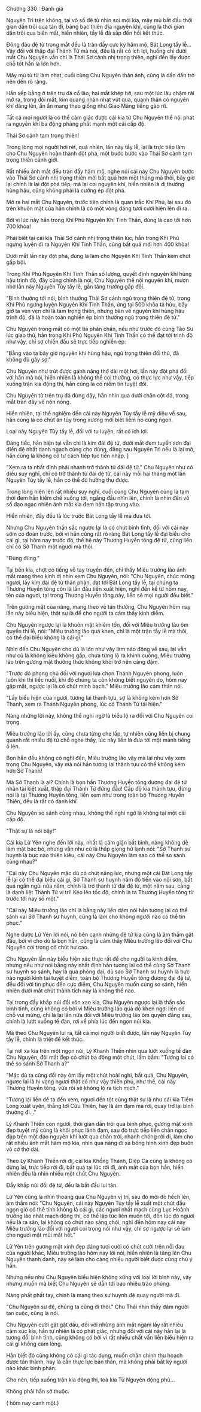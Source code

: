 




Chương 330 : Đánh giá


Nguyên Trì trên không, tại vô số đệ tử nhìn soi mói kia, mây mù bắt đầu thời gian dần trôi qua tán đi, bàng bạc thiên địa nguyên khí, cũng là thời gian dần trôi qua biến mất, hiển nhiên, tẩy lễ đã sắp đến hồi kết thúc.

Đông đảo đệ tử trong mắt đều là tràn đầy cực kỳ hâm mộ, Bát Long tẩy lễ... Vậy đối với thập đại Thánh Tử mà nói, đều là rất có ích lợi, huống chi dưới mắt Chu Nguyên vẫn chỉ là Thái Sơ cảnh nhị trọng thiên, nghĩ đến lấy được chỗ tốt hẳn là lớn hơn.

Mây mù từ từ làm nhạt, cuối cùng Chu Nguyên thân ảnh, cũng là dần dần trở nên đến rõ ràng.

Hắn xếp bằng ở trên trụ đá cổ lão, hai mắt khép hờ, sau một lúc lâu chậm rãi mở ra, trong đôi mắt, kim quang nhàn nhạt vút qua, quanh thân có nguyên khí dâng lên, ẩn ẩn mang theo giống như Giao Mãng tiếng gào rít.

Tất cả mọi người là có thể cảm giác được cái kia từ Chu Nguyên thể nội phát ra nguyên khí ba động phảng phất mạnh một cái cấp độ.

Thái Sơ cảnh tam trọng thiên!

Trong lòng mọi người hơi rét, quả nhiên, lần này tẩy lễ, lại là trực tiếp làm cho Chu Nguyên hoàn thành đột phá, một bước bước vào Thái Sơ cảnh tam trọng thiên cảnh giới.

Rất nhiều ánh mắt đều tràn đầy hâm mộ, nghe nói cái này Chu Nguyên bước vào Thái Sơ cảnh nhị trọng thiên mới bất quá hơn một tháng mà thôi, bây giờ lại chính là lại đột phá tiếp, mà lại coi nguyên khí, hiển nhiên là dị thường hùng hậu, cũng không phải là cưỡng ép đột phá.

Mở ra hai mắt Chu Nguyên, trước tiên chính là quan trắc Khí Phủ, lại sau đó trên khuôn mặt của hắn chính là có một vòng dáng tươi cười hiện lên đi ra.

Bởi vì lúc này hắn trong Khí Phủ Nguyên Khí Tinh Thần, đúng là cao tới hơn 700 khỏa!

Phải biết tại cái kia Thái Sơ cảnh nhị trọng thiên lúc, hắn trong Khí Phủ ngưng luyện đi ra Nguyên Khí Tinh Thần, cũng bất quá mới hơn 400 khỏa!

Dưới mắt lần này đột phá, đúng là làm cho Nguyên Khí Tinh Thần kém chút gấp bội.

Trong Khí Phủ Nguyên Khí Tinh Thần số lượng, quyết định nguyên khí hùng hậu trình độ, đây cũng chính là nói, Chu Nguyên thể nội nguyên khí, mượn nhờ lần này Nguyên Tủy tẩy lễ, gần tăng trưởng gấp đôi.

"Bình thường tới nói, bình thường Thái Sơ cảnh ngũ trọng thiên đệ tử, trong Khí Phủ ngưng luyện Nguyên Khí Tinh Thần, ứng tại 500 khỏa tả hữu, bây giờ ta vẻn vẹn chỉ là tam trọng thiên, nhưng bàn về nguyên khí hùng hậu trình độ, đã là hoàn toàn nghiền ép bình thường ngũ trọng thiên đệ tử."

Chu Nguyên trong mắt có một tia phấn chấn, nếu như trước đó cùng Tào Sư lúc giao thủ, hắn trong Khí Phủ Nguyên Khí Tinh Thần có thể đạt tới trình độ như vậy, chỉ sợ chiến đấu sẽ trực tiếp nghiền ép.

"Bằng vào ta bây giờ nguyên khí hùng hậu, ngũ trọng thiên đối thủ, đã không đủ gây sợ."

Chu Nguyên như trút được gánh nặng thở dài một hơi, lần này đột phá đối với hắn mà nói, hiển nhiên là không thể coi thường, có thực lực như vậy, tiếp xuống trận kia động thí, hắn cũng là có niềm tin tuyệt đối.

Chu Nguyên từ trên trụ đá đứng dậy, hắn nhìn qua dưới chân cột đá, trong mắt tràn đầy vẻ nôn nóng.

Hiển nhiên, tại thể nghiệm đến cái này Nguyên Tủy tẩy lễ mỹ diệu về sau, hắn cũng là có chút ăn tủy trong xương mới biết liếm nó cũng ngon.

Loại này Nguyên Tủy tẩy lễ, đối với tu luyện, rất có ích lợi.

Đáng tiếc, hắn hiện tại vẫn chỉ là kim đái đệ tử, dưới mắt đem tuyển sơn đại điển đệ nhất danh ngạch cũng cho dùng, đằng sau Nguyên Trì nếu là lại mở, hắn cũng là không có tư cách tiếp tục tiến nhập. ]

"Xem ra ta nhất định phải nhanh trở thành tử đái đệ tử." Chu Nguyên như có điều suy nghĩ, chỉ có trở thành tử đái đệ tử, cái này mỗi hai tháng một lần Nguyên Tủy tẩy lễ, hắn có thể đủ hưởng thụ được.

Trong lòng hiện lên rất nhiều suy nghĩ, cuối cùng Chu Nguyên cũng là tạm thời đem hắn kiềm chế xuống tới, ngẩng đầu nhìn lên, chính là nhìn đến vô số đạo ngạc nhiên ánh mắt kia đem hắn tập trung vào.

Hiển nhiên, đây đều là lúc trước Bát Long tẩy lễ mà đưa tới.

Nhưng Chu Nguyên thần sắc ngược lại là có chút bình tĩnh, đối với cái này sớm có đoán trước, bởi vì hắn cũng rất rõ ràng Bát Long tẩy lễ đại biểu cho cái gì, tại hôm nay trước đó, thế hệ này Thương Huyền tông đệ tử, cũng liền chỉ có Sở Thanh một người mà thôi.

"Đùng đùng."

Tại bên kia, chợt có tiếng vỗ tay truyền đến, chỉ thấy Miêu trưởng lão ánh mắt mang theo kinh dị nhìn xem Chu Nguyên, nói: "Chu Nguyên, chúc mừng ngươi, lấy kim đái đệ tử thân phận, đạt tới Bát Long tẩy lễ, tại chúng ta Thương Huyền tông còn là lần đầu tiên xuất hiện, nghĩ đến kể từ hôm nay, tên của ngươi, tại trong Thương Huyền tông này, liền sẽ mọi người đều biết."

Trên gương mặt của nàng, mang theo vẻ tán thưởng, Chu Nguyên hôm nay lần này biểu hiện, thật sự là để cho người ta cảm thấy kinh diễm.

Chu Nguyên ngược lại là khuôn mặt khiêm tốn, đối với Miêu trưởng lão ôm quyền thi lễ, nói: "Miêu trưởng lão quá khen, chỉ là một trận tẩy lễ mà thôi, có thể đại biểu không là cái gì."

Nhìn đến Chu Nguyên cho dù là lớn như vậy làm náo động về sau, lại vẫn như cũ là không kiêu không gấp, chưa từng lộ ra khinh cuồng, Miêu trưởng lão trên gương mặt thưởng thức không khỏi trở nên càng đậm.

"Trước đó phong chủ đối với ngươi lựa chọn Thánh Nguyên phong, luôn luôn khi thì tiếc nuối, khi đó chúng ta còn không biết nguyên do, hôm nay gặp mặt, ngược lại là có chút minh bạch." Miêu trưởng lão cảm thán nói.

"Lấy biểu hiện của ngươi, tương lai thành tựu, sợ là không kém hơn Sở Thanh, xem ra Thánh Nguyên phong, lúc có Thánh Tử tái hiện."

Nàng những lời này, không thể nghi ngờ là biểu lộ ra đối với Chu Nguyên coi trọng.

Miêu trưởng lão lời ấy, cũng chưa từng che lấp, tự nhiên cũng liền bị chung quanh rất nhiều đệ tử chỗ nghe thấy, lúc này liền là đưa tới một mảnh tiếng ồ lên.

Bọn hắn đều không có nghĩ đến, Miêu trưởng lão vậy mà lại như vậy xem trọng Chu Nguyên, vậy mà nói hắn tương lai thành tựu có thể không kém hơn Sở Thanh!

Mà Sở Thanh là ai? Chính là bọn hắn Thương Huyền tông đương đại đệ tử nhân tài kiệt xuất, thập đại Thánh Tử đứng đầu! Cấp độ kia thành tựu, đừng nói là tại Thương Huyền tông, liền xem như trong toàn bộ Thương Huyền Thiên, đều là rất có danh khí.

Chu Nguyên so sánh cùng nhau, không thể nghi ngờ là không tại một cái cấp độ.

"Thật sự là nói bậy!"

Cái kia Lữ Yên nghe đến lời này, nhất là căm giận bất bình, nàng không dễ làm mặt bác bỏ, nhưng vẫn như cũ là thấp giọng hừ lạnh nói: "Sở Thanh sư huynh là bực nào thiên kiêu, cái này Chu Nguyên làm sao có thể so sánh cùng nhau?"

"Cái này Chu Nguyên mặc dù có chút năng lực, nhưng một cái Bát Long tẩy lễ lại có thể đại biểu cái gì, Sở Thanh sư huynh năm đó tiến vào nội sơn, bất quá ngắn ngủi nửa năm, chính là trở thành tử đái đệ tử, một năm sau, càng là danh liệt Thánh Tử vị trí! Kéo lên tốc độ, chính là ta Thương Huyền tông từ trước tới nay số một."

"Cái này Miêu trưởng lão chỉ là bằng này liền dám nói hắn tương lai có thể sánh vai Sở Thanh sư huynh, cũng là làm cho không người nào có thể tin phục."

Nghe được Lữ Yên lời nói, nó bên cạnh những đệ tử kia cũng là âm thầm gật đầu, bởi vì cho dù là bọn hắn, cũng là cảm thấy Miêu trưởng lão đối với Chu Nguyên coi trọng có chút hư cao.

Chu Nguyên lần này biểu hiện xác thực rất để cho người ta kinh diễm, nhưng nếu như nói bằng này nhất định hắn tương lai có thể cùng Sở Thanh sư huynh so sánh, hay là quá phóng đại, dù sao Sở Thanh sư huynh là bực nào người kinh tài tuyệt diễm, toàn bộ Thương Huyền tông đương đại đệ tử, đều đối với tin phục đến cực điểm, Chu Nguyên muốn cùng so sánh, hiển nhiên dưới mắt chút thành tích này là không thể nào.

Tại trong đầy khắp núi đồi xôn xao kia, Chu Nguyên ngược lại là thần sắc bình tĩnh, cũng không có bởi vì Miêu trưởng lão quá độ khen ngợi liền có chỗ vui mừng, chỉ là lại lần nữa đối với Miêu trưởng lão ôm quyền đằng sau, chính là lướt xuống tế đàn, rơi về phía lúc đến ngọn núi kia.

Mà theo Chu Nguyên lui ra, tất cả mọi người biết được, lần này Nguyên Tủy tẩy lễ, chính là triệt để kết thúc.

Tại nơi xa kia trên một ngọn núi, Lý Khanh Thiền nhìn qua lướt xuống tế đàn Chu Nguyên, đôi mắt đẹp có chút ba động một chút, lẩm bẩm: "Tương lai có thể so sánh Sở Thanh a?"

"Mặc dù ta cũng đối này ôm lấy một chút hoài nghi, bất quá, Chu Nguyên, ngược lại là hi vọng ngươi thật có như vậy thiên phú, như thế, cái này Thương Huyền tông, vừa rồi sẽ không lộ ra tịch mịch."

"Tương lai liền để ta đến xem, ngươi đến tột cùng thật sự là như cái kia Tiềm Long xuất uyên, thẳng tới Cửu Thiên, hay là ảm đạm mà rơi, quay trở lại bình thường đi..."

Lý Khanh Thiền con ngươi, thời gian dần trôi qua bình phục, gương mặt xinh đẹp tuyệt mỹ cũng là khôi phục lãnh đạm, sau đó trực tiếp liền chân ngọc đạp trên một đạo nguyên khí lướt qua chân trời, nhanh chóng rời đi, làm cho rất nhiều ánh mắt hâm mộ kia, nhìn qua nàng đi xa bóng hình xinh đẹp buồn vô cớ thở dài.

Theo Lý Khanh Thiền rời đi, cái kia Khổng Thánh, Diệp Ca cũng là không có dừng lại, trực tiếp rời đi, bất quá tại lúc rời đi, ánh mắt của bọn hắn, hiển nhiên đều là nhìn nhiều một chút Chu Nguyên.

Đầy khắp núi đồi đệ tử, đều là bắt đầu lui tán.

Lữ Yên cũng là nhìn thoáng qua Chu Nguyên vị trí, sau đó môi đỏ hếch lên, âm thầm nói: "Chu Nguyên, cái này Nguyên Tủy tẩy lễ xuất một chút đầu ngọn gió có thể tính không là cái gì, các ngươi nhất mạch cùng Lục Hoành trưởng lão nhất mạch động thí, có thể lập tức liền muốn tới, đến lúc đó ngươi nếu là ra sân, lại không có chút nào sáng chói, nghĩ đến hôm nay cái này Miêu trưởng lão đối với ngươi coi trọng nói như vậy, chỉ sợ ngược lại sẽ làm cho ngươi mặt mũi mất hết."

Lữ Yên trên gương mặt xinh đẹp dáng tươi cười có chút cười trên nỗi đau của người khác, Miêu trưởng lão hôm nay lời nói, hiển nhiên là tăng lên Chu Nguyên thanh danh, này sẽ làm cho càng nhiều người biết được cùng chú ý hắn.

Nhưng nếu như Chu Nguyên biểu hiện không xứng với loại lời bình này, vậy nhưng muốn mà biết Chu Nguyên sẽ dẫn tới bao nhiêu trào phúng.

Nàng phất phất tay, chính là mang theo sư huynh đệ quay người mà đi.

"Chu Nguyên sư đệ, chúng ta cũng đi thôi." Chu Thái nhìn thấy đám người tan cuộc, cũng là nói.

Chu Nguyên cười gật gật đầu, đối với những ánh mắt ngậm lấy rất nhiều cảm xúc kia, hắn tự nhiên là có phát giác, nhưng đối với cái này hắn lại là tương đối bình tĩnh, cũng không có bởi vì rất nhiều chất vấn liền biểu hiện ra cái gì không cam lòng.

Hắn biết đó cũng không có cái gì tác dụng, muốn chân chính thu hoạch được tán thành, hay là cần thực lực bản thân, mà không phải bất kỳ người nào khác bình phán.

Cho nên, tiếp xuống trận kia động thí, toà kia Tử Nguyên động phủ...

Không phải hắn sở thuộc.

( hôm nay canh một.)




